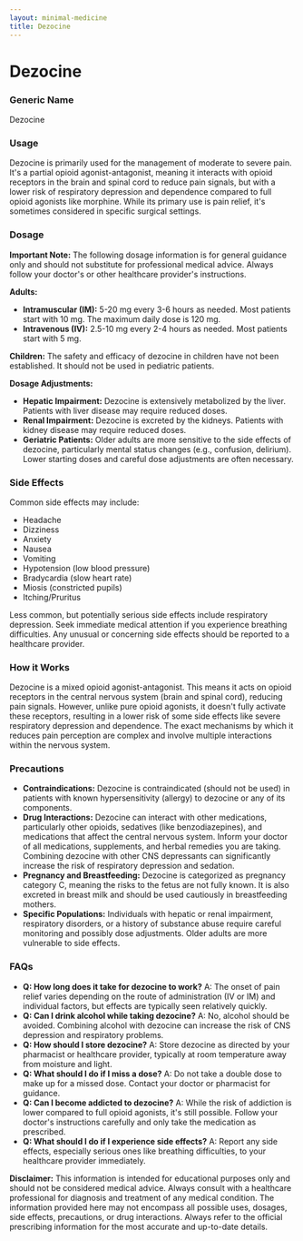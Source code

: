 ```yaml
---
layout: minimal-medicine
title: Dezocine
---
```


# Dezocine
### Generic Name
Dezocine

### Usage
Dezocine is primarily used for the management of moderate to severe pain.  It's a partial opioid agonist-antagonist, meaning it interacts with opioid receptors in the brain and spinal cord to reduce pain signals, but with a lower risk of respiratory depression and dependence compared to full opioid agonists like morphine.  While its primary use is pain relief, it's sometimes considered in specific surgical settings.

### Dosage

**Important Note:** The following dosage information is for general guidance only and should not substitute for professional medical advice.  Always follow your doctor's or other healthcare provider's instructions.

**Adults:**

* **Intramuscular (IM):** 5-20 mg every 3-6 hours as needed.  Most patients start with 10 mg. The maximum daily dose is 120 mg.
* **Intravenous (IV):** 2.5-10 mg every 2-4 hours as needed. Most patients start with 5 mg.

**Children:** The safety and efficacy of dezocine in children have not been established.  It should not be used in pediatric patients.

**Dosage Adjustments:**

* **Hepatic Impairment:** Dezocine is extensively metabolized by the liver.  Patients with liver disease may require reduced doses.
* **Renal Impairment:** Dezocine is excreted by the kidneys. Patients with kidney disease may require reduced doses.
* **Geriatric Patients:** Older adults are more sensitive to the side effects of dezocine, particularly mental status changes (e.g., confusion, delirium).  Lower starting doses and careful dose adjustments are often necessary.


### Side Effects

Common side effects may include:

* Headache
* Dizziness
* Anxiety
* Nausea
* Vomiting
* Hypotension (low blood pressure)
* Bradycardia (slow heart rate)
* Miosis (constricted pupils)
* Itching/Pruritus


Less common, but potentially serious side effects include respiratory depression.  Seek immediate medical attention if you experience breathing difficulties.  Any unusual or concerning side effects should be reported to a healthcare provider.

### How it Works

Dezocine is a mixed opioid agonist-antagonist.  This means it acts on opioid receptors in the central nervous system (brain and spinal cord), reducing pain signals. However, unlike pure opioid agonists, it doesn't fully activate these receptors, resulting in a lower risk of some side effects like severe respiratory depression and dependence.  The exact mechanisms by which it reduces pain perception are complex and involve multiple interactions within the nervous system.

### Precautions

* **Contraindications:** Dezocine is contraindicated (should not be used) in patients with known hypersensitivity (allergy) to dezocine or any of its components.
* **Drug Interactions:**  Dezocine can interact with other medications, particularly other opioids, sedatives (like benzodiazepines), and medications that affect the central nervous system.  Inform your doctor of all medications, supplements, and herbal remedies you are taking.  Combining dezocine with other CNS depressants can significantly increase the risk of respiratory depression and sedation.
* **Pregnancy and Breastfeeding:** Dezocine is categorized as pregnancy category C, meaning the risks to the fetus are not fully known.  It is also excreted in breast milk and should be used cautiously in breastfeeding mothers.
* **Specific Populations:**  Individuals with hepatic or renal impairment, respiratory disorders, or a history of substance abuse require careful monitoring and possibly dose adjustments. Older adults are more vulnerable to side effects.

### FAQs

* **Q: How long does it take for dezocine to work?** A: The onset of pain relief varies depending on the route of administration (IV or IM) and individual factors, but effects are typically seen relatively quickly.
* **Q: Can I drink alcohol while taking dezocine?** A: No, alcohol should be avoided. Combining alcohol with dezocine can increase the risk of CNS depression and respiratory problems.
* **Q: How should I store dezocine?** A: Store dezocine as directed by your pharmacist or healthcare provider, typically at room temperature away from moisture and light.
* **Q: What should I do if I miss a dose?** A: Do not take a double dose to make up for a missed dose. Contact your doctor or pharmacist for guidance.
* **Q: Can I become addicted to dezocine?** A: While the risk of addiction is lower compared to full opioid agonists, it's still possible.  Follow your doctor's instructions carefully and only take the medication as prescribed.
* **Q:  What should I do if I experience side effects?** A: Report any side effects, especially serious ones like breathing difficulties, to your healthcare provider immediately.


**Disclaimer:** This information is intended for educational purposes only and should not be considered medical advice.  Always consult with a healthcare professional for diagnosis and treatment of any medical condition.  The information provided here may not encompass all possible uses, dosages, side effects, precautions, or drug interactions.  Always refer to the official prescribing information for the most accurate and up-to-date details.
